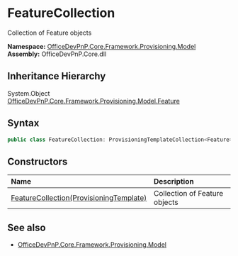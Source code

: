 # FeatureCollection
Collection of Feature objects  

**Namespace:** [OfficeDevPnP.Core.Framework.Provisioning.Model](OfficeDevPnP.Core.Framework.Provisioning.Model.md)  
**Assembly:** OfficeDevPnP.Core.dll  
## Inheritance Hierarchy
System.Object  
  [OfficeDevPnP.Core.Framework.Provisioning.Model.Feature](OfficeDevPnP.Core.Framework.Provisioning.Model.Feature.md) 
## Syntax
```C#
public class FeatureCollection: ProvisioningTemplateCollection<Feature>
```
## Constructors
|**Name**|**Description**|
|:-----|:-----|
| [FeatureCollection(ProvisioningTemplate)](OfficeDevPnP.Core.Framework.Provisioning.Model.FeatureCollection.ctor1.md) |  Collection of Feature objects 
## See also
- [OfficeDevPnP.Core.Framework.Provisioning.Model](OfficeDevPnP.Core.Framework.Provisioning.Model.md)
